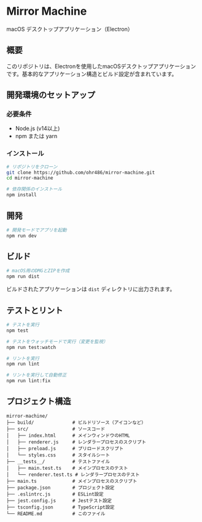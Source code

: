 # Mirror Machine

macOS デスクトップアプリケーション（Electron）

## 概要

このリポジトリは、Electronを使用したmacOSデスクトップアプリケーションです。基本的なアプリケーション構造とビルド設定が含まれています。

## 開発環境のセットアップ

### 必要条件

- Node.js (v14以上)
- npm または yarn

### インストール

```bash
# リポジトリをクローン
git clone https://github.com/ohr486/mirror-machine.git
cd mirror-machine

# 依存関係のインストール
npm install
```

## 開発

```bash
# 開発モードでアプリを起動
npm run dev
```

## ビルド

```bash
# macOS用のDMGとZIPを作成
npm run dist
```

ビルドされたアプリケーションは `dist` ディレクトリに出力されます。

## テストとリント

```bash
# テストを実行
npm test

# テストをウォッチモードで実行（変更を監視）
npm run test:watch

# リントを実行
npm run lint

# リントを実行して自動修正
npm run lint:fix
```

## プロジェクト構造

```
mirror-machine/
├── build/              # ビルドリソース（アイコンなど）
├── src/                # ソースコード
│   ├── index.html      # メインウィンドウのHTML
│   ├── renderer.js     # レンダラープロセスのスクリプト
│   ├── preload.js      # プリロードスクリプト
│   └── styles.css      # スタイルシート
├── __tests__/          # テストファイル
│   ├── main.test.ts    # メインプロセスのテスト
│   └── renderer.test.ts # レンダラープロセスのテスト
├── main.ts             # メインプロセスのスクリプト
├── package.json        # プロジェクト設定
├── .eslintrc.js        # ESLint設定
├── jest.config.js      # Jestテスト設定
├── tsconfig.json       # TypeScript設定
└── README.md           # このファイル
```
